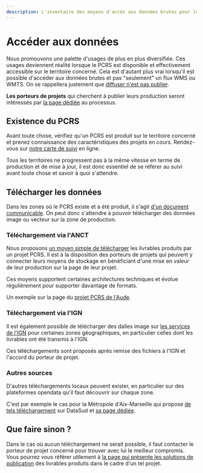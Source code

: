```yaml
---
description: L'inventaire des moyens d'accès aux données brutes pour les réutilisateurs
---
```


# Accéder aux données

Nous promouvons une palette d'usages de plus en plus diversifiée. Ces usages deviennent réalité lorsque le PCRS est disponible et effectivement accessible sur le territoire concerné. Cela est d'autant plus vrai lorsqu'il est possible d'accéder aux données brutes et pas "seulement" un flux WMS ou WMTS. On se rappellera justement que [diffuser n'est pas publier](publication.md#diffuser-nest-pas-publier).

**Les porteurs de projets** qui cherchent à publier leurs production seront intéressés par [la page dédiée](publication.md) au processus.

## Existence du PCRS

Avant toute chose, vérifiez qu'un PCRS est produit sur le territoire concerné et prenez connaissance des caractéristiques des projets en cours. Rendez-vous sur [notre carte de suivi](https://pcrs.beta.gouv.fr/suivi-pcrs) en ligne.

Tous les territoires ne progressent pas à la même vitesse en terme de production et de mise à jour, il est donc essentiel de se référer au suivi avant toute chose et savoir à quoi s'attendre.

## Télécharger les données

Dans les zones où le PCRS existe et a été produit, il s'agit [d'un document communicable](../contexte/gouvernance-des-donnees.md). On peut donc s'attendre à pouvoir télécharger des données image ou vecteur sur la zone de production.

### Téléchargement via l'ANCT

Nous proposons [un moyen simple de télécharger](../suivi-des-projets/publication-des-livrables.md) les livrables produits par un projet PCRS. Il est à la disposition des porteurs de projets qui peuvent y connecter leurs moyens de stockage en bénéficiant d'une mise en valeur de leur production sur la page de leur projet.

Ces moyens supportent certaines architectures techniques et évolue régulièrement pour supporter davantage de formats.

Un exemple sur la page du [projet PCRS de l'Aude](https://pcrs.beta.gouv.fr/projet/64281c3f4340ffbf17bf2e8a).

### Téléchargement via l'IGN

Il est également possible de télécharger des dalles image sur [les services de l'IGN](https://pcrs.ign.fr/pcrs) pour certaines zones géographiques, en particulier celles dont les livrables ont été transmis à l'IGN.

Ces téléchargements sont proposés après remise des fichiers à l'IGN et l'accord du porteur de projet.

### Autres sources

D'autres téléchargements locaux peuvent exister, en particulier sur des plateformes opendata qu'il faut découvrir sur chaque zone.

C'est par exemple le cas pour la Métropole d'Aix-Marseille qui propose [de tels téléchargement](https://trouver.datasud.fr/dataset/sync-fr-orthophoto-mamp-2022httpsdataampmetropolefrexplore) sur DataSud et [sa page dédiée](https://data.ampmetropole.fr/explore/dataset/fr-orthophoto-mamp-2022/information/).

## Que faire sinon ?

Dans le cas où aucun téléchargement ne serait possible, il faut contacter le porteur de projet concerné pour trouver avec lui le meilleur compromis. Vous pourrez vous référer utilement à [la page qui présente les solutions de publication](publication.md) des livrables produits dans le cadre d'un tel projet.
